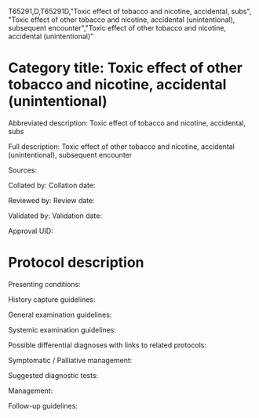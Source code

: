 T65291,D,T65291D,"Toxic effect of tobacco and nicotine, accidental, subs", "Toxic effect of other tobacco and nicotine, accidental (unintentional), subsequent encounter","Toxic effect of other tobacco and nicotine, accidental (unintentional)"
# Category title: Toxic effect of other tobacco and nicotine, accidental (unintentional)

Abbreviated description: Toxic effect of tobacco and nicotine, accidental, subs

Full description: Toxic effect of other tobacco and nicotine, accidental (unintentional), subsequent encounter

Sources:

Collated by:
Collation date:

Reviewed by:
Review date:

Validated by:
Validation date:

Approval UID:

# Protocol description

Presenting conditions:

History capture guidelines:

General examination guidelines:

Systemic examination guidelines:

Possible differential diagnoses with links to related protocols:

Symptomatic / Palliative management:

Suggested diagnostic tests:

Management:

Follow-up guidelines:
